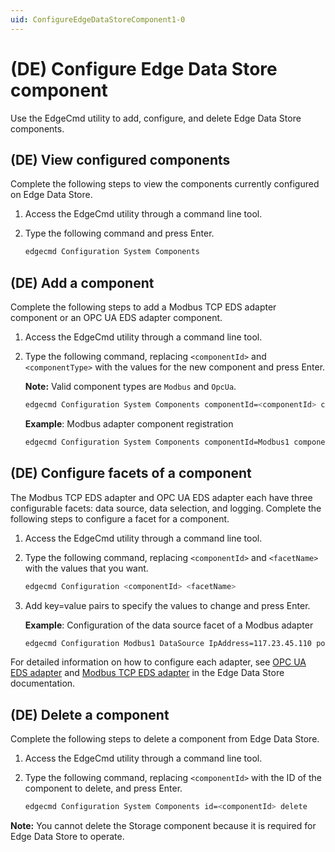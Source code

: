 ```yaml
---
uid: ConfigureEdgeDataStoreComponent1-0
---
```


# (DE) Configure Edge Data Store component

Use the EdgeCmd utility to add, configure, and delete Edge Data Store components.

## (DE) View configured components

Complete the following steps to view the components currently configured on Edge Data Store.

1. Access the EdgeCmd utility through a command line tool.
2. Type the following command and press Enter.

	```bash
	edgecmd Configuration System Components
	```

## (DE) Add a component

Complete the following steps to add a Modbus TCP EDS adapter component or an OPC UA EDS adapter component.

1. Access the EdgeCmd utility through a command line tool.
2. Type the following command, replacing `<componentId>` and `<componentType>` with the values for the new component and press Enter.

	**Note:** Valid component types are `Modbus` and `OpcUa`.
	
	```bash
	edgecmd Configuration System Components componentId=<componentId> componentType=<componentType>
	```

	**Example**: Modbus adapter component registration

	```bash
	edgecmd Configuration System Components componentId=Modbus1 componentType=Modbus
	```

## (DE) Configure facets of a component

The Modbus TCP EDS adapter and OPC UA EDS adapter each have three configurable facets: data source, data selection, and logging. Complete the following steps to configure a facet for a component.

1. Access the EdgeCmd utility through a command line tool.
2. Type the following command, replacing `<componentId>` and `<facetName>` with the values that you want.

	```bash
	edgecmd Configuration <componentId> <facetName>
	```
	
3. Add key=value pairs to specify the values to change and press Enter.
	
	**Example**: Configuration of the data source facet of a Modbus adapter

	```bash
	edgecmd Configuration Modbus1 DataSource IpAddress=117.23.45.110 port=502 ConnectTimeout=15000 StreamIdPrefix="DataSource1"
	```

For detailed information on how to configure each adapter, see [OPC UA EDS adapter](https://osisoft.github.io/Edge-Data-Store-Docs/V1/OpcUa/OpcUaOverview_1-0.html) and [Modbus TCP EDS adapter](https://osisoft.github.io/Edge-Data-Store-Docs/V1/Modbus/ModbusOverview_1-0.html) in the Edge Data Store documentation.

## (DE) Delete a component

Complete the following steps to delete a component from Edge Data Store.

1. Access the EdgeCmd utility through a command line tool.
2. Type the following command, replacing `<componentId>` with the ID of the component to delete, and press Enter.

	```bash
	edgecmd Configuration System Components id=<componentId> delete
	```

**Note:** You cannot delete the Storage component because it is required for Edge Data Store to operate.
